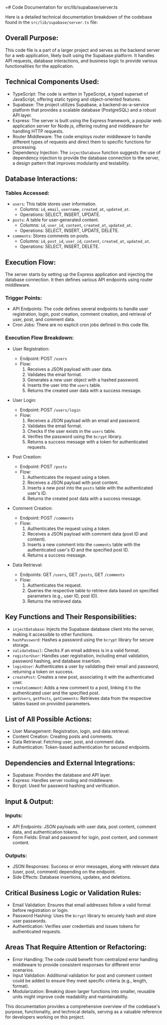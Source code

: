 =# Code Documentation for src/lib/supabase/server.ts

Here is a detailed technical documentation breakdown of the codebase found in the `src/lib/supabase/server.ts` file: 

## Overall Purpose: 
This code file is a part of a larger project and serves as the backend server for a web application, likely built using the Supabase platform. It handles API requests, database interactions, and business logic to provide various functionalities for the application. 

## Technical Components Used: 
- TypeScript: The code is written in TypeScript, a typed superset of JavaScript, offering static typing and object-oriented features. 
- Supabase: The project utilizes Supabase, a backend-as-a-service platform that provides a scalable database (PostgreSQL) and a robust API layer. 
- Express: The server is built using the Express framework, a popular web application server for Node.js, offering routing and middleware for handling HTTP requests. 
- Router Middleware: The code employs router middleware to handle different types of requests and direct them to specific functions for processing. 
- Dependency Injection: The `injectDatabase` function suggests the use of dependency injection to provide the database connection to the server, a design pattern that improves modularity and testability. 

## Database Interactions: 
### Tables Accessed: 
- `users`: This table stores user information. 
   - Columns: `id`, `email`, `username`, `created_at`, `updated_at`. 
   - Operations: SELECT, INSERT, UPDATE. 
- `posts`: A table for user-generated content. 
   - Columns: `id`, `user_id`, `content`, `created_at`, `updated_at`. 
   - Operations: SELECT, INSERT, UPDATE, DELETE. 
- `comments`: Stores comments on posts. 
   - Columns: `id`, `post_id`, `user_id`, `content`, `created_at`, `updated_at`. 
   - Operations: SELECT, INSERT, DELETE. 

## Execution Flow: 
The server starts by setting up the Express application and injecting the database connection. It then defines various API endpoints using router middleware. 

### Trigger Points: 
- API Endpoints: The code defines several endpoints to handle user registration, login, post creation, comment creation, and retrieval of user, post, and comment data. 
- Cron Jobs: There are no explicit cron jobs defined in this code file. 

### Execution Flow Breakdown: 
- User Registration: 
   - Endpoint: POST `/users`
   - Flow: 
     1. Receives a JSON payload with user data. 
     2. Validates the email format. 
     3. Generates a new user object with a hashed password. 
     4. Inserts the user into the `users` table. 
     5. Returns the created user data with a success message. 

- User Login: 
   - Endpoint: POST `/users/login`
   - Flow: 
     1. Receives a JSON payload with an email and password. 
     2. Validates the email format. 
     3. Checks if the user exists in the `users` table. 
     4. Verifies the password using the `bcrypt` library. 
     5. Returns a success message with a token for authenticated requests. 

- Post Creation: 
   - Endpoint: POST `/posts`
   - Flow: 
     1. Authenticates the request using a token. 
     2. Receives a JSON payload with post content. 
     3. Inserts a new post into the `posts` table with the authenticated user's ID. 
     4. Returns the created post data with a success message. 

- Comment Creation: 
   - Endpoint: POST `/comments`
   - Flow: 
     1. Authenticates the request using a token. 
     2. Receives a JSON payload with comment data (post ID and content). 
     3. Inserts a new comment into the `comments` table with the authenticated user's ID and the specified post ID. 
     4. Returns a success message. 

- Data Retrieval: 
   - Endpoints: GET `/users`, GET `/posts`, GET `/comments`
   - Flow: 
     1. Authenticates the request. 
     2. Queries the respective table to retrieve data based on specified parameters (e.g., user ID, post ID). 
     3. Returns the retrieved data. 

## Key Functions and Their Responsibilities: 
- `injectDatabase`: Injects the Supabase database client into the server, making it accessible to other functions. 
- `hashPassword`: Hashes a password using the `bcrypt` library for secure storage. 
- `validateEmail`: Checks if an email address is in a valid format. 
- `registerUser`: Handles user registration, including email validation, password hashing, and database insertion. 
- `loginUser`: Authenticates a user by validating their email and password, returning a token on success. 
- `createPost`: Creates a new post, associating it with the authenticated user. 
- `createComment`: Adds a new comment to a post, linking it to the authenticated user and the specified post. 
- `getUsers`, `getPosts`, `getComments`: Retrieves data from the respective tables based on provided parameters. 

## List of All Possible Actions: 
- User Management: Registration, login, and data retrieval. 
- Content Creation: Creating posts and comments. 
- Data Retrieval: Fetching user, post, and comment data. 
- Authentication: Token-based authentication for secured endpoints. 

## Dependencies and External Integrations: 
- Supabase: Provides the database and API layer. 
- Express: Handles server routing and middleware. 
- Bcrypt: Used for password hashing and verification. 

## Input & Output: 
### Inputs: 
- API Endpoints: JSON payloads with user data, post content, comment data, and authentication tokens. 
- Form Fields: Email and password for login, post content, and comment content. 

### Outputs: 
- JSON Responses: Success or error messages, along with relevant data (user, post, comment) depending on the endpoint. 
- Side Effects: Database insertions, updates, and deletions. 

## Critical Business Logic or Validation Rules: 
- Email Validation: Ensures that email addresses follow a valid format before registration or login. 
- Password Hashing: Uses the `bcrypt` library to securely hash and store user passwords. 
- Authentication: Verifies user credentials and issues tokens for authenticated requests. 

## Areas That Require Attention or Refactoring: 
- Error Handling: The code could benefit from centralized error handling middleware to provide consistent responses for different error scenarios. 
- Input Validation: Additional validation for post and comment content could be added to ensure they meet specific criteria (e.g., length, format). 
- Modularization: Breaking down larger functions into smaller, reusable units might improve code readability and maintainability. 

This documentation provides a comprehensive overview of the codebase's purpose, functionality, and technical details, serving as a valuable reference for developers working on this project.
